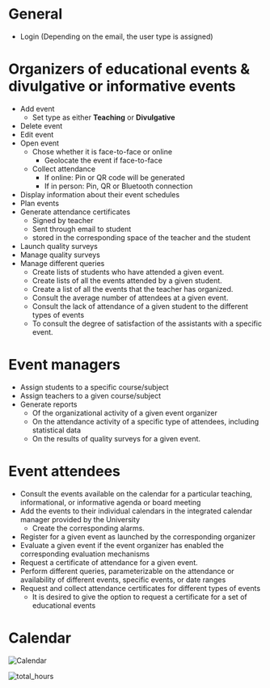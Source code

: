 # General
* Login (Depending on the email, the user type is assigned)

# Organizers of educational events &  divulgative or informative events
* Add event
  * Set type as either **Teaching** or **Divulgative**
* Delete event
* Edit event
* Open event
  * Chose whether it is face-to-face or online
    * Geolocate the event if face-to-face
  * Collect attendance
    * If online: Pin or QR code will be generated
    * If in person: Pin, QR or Bluetooth connection
* Display information about their event schedules
* Plan events
* Generate attendance certificates
  * Signed by teacher
  * Sent through email to student
  * stored in the corresponding space of the teacher and the student
* Launch quality surveys
* Manage quality surveys
* Manage different queries
  * Create lists of students who have attended a given event.
  * Create lists of all the events attended by a given student.
  * Create a list of all the events that the teacher has organized.
  * Consult the average number of attendees at a given event.
  * Consult the lack of attendance of a given student to the different types of events
  * To consult the degree of satisfaction of the assistants with a specific event.

# Event managers
* Assign students to a specific course/subject
* Assign teachers to a given course/subject
* Generate reports
  * Of the organizational activity of a given event organizer
  * On the attendance activity of a specific type of attendees, including statistical data
  * On the results of quality surveys for a given event.

# Event attendees
* Consult the events available on the calendar for a particular teaching, informational, or informative agenda or board meeting
* Add the events to their individual calendars in the integrated calendar manager provided by the University
  * Create the corresponding alarms.
* Register for a given event as launched by the corresponding organizer
* Evaluate a given event if the event organizer has enabled the corresponding evaluation mechanisms
* Request a certificate of attendance for a given event.
* Perform different queries, parameterizable on the attendance or availability of different events, specific events, or date ranges
* Request and collect attendance certificates for different types of events
  * It is desired to give the option to request a certificate for a set of educational events

# Calendar 

![Calendar](https://github.com/AlejandroHoyo/Test/assets/146176265/3489ee0c-40e4-45fd-be6a-dedfe3f41563)

![total_hours](https://github.com/AlejandroHoyo/Test/assets/146176265/06fd80ee-76e2-487a-8e34-04a17b1249b3)
